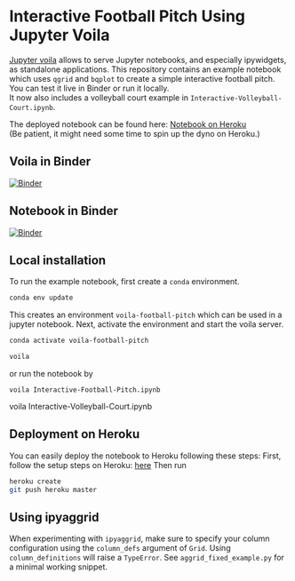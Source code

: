 # Interactive Football Pitch Using Jupyter Voila
[Jupyter voila](https://blog.jupyter.org/and-voil%C3%A0-f6a2c08a4a93) allows to serve Jupyter notebooks, and especially ipywidgets, as standalone applications.
This repository contains an example notebook which uses `qgrid` and `bqplot` to create a simple interactive football pitch.
You can test it live in Binder or run it locally.  
It now also includes a volleyball court example in `Interactive-Volleyball-Court.ipynb`.

The deployed notebook can be found here: [Notebook on Heroku](https://voila-football-pitch-example.herokuapp.com/)  
(Be patient, it might need some time to spin up the dyno on Heroku.)

## Voila in Binder
[![Binder](https://mybinder.org/badge_logo.svg)](https://mybinder.org/v2/gh/seidlr/voila-interactive-football-pitch/master?urlpath=voila%2Frender%2FInteractive-Football-Pitch.ipynb)


## Notebook in Binder

[![Binder](https://mybinder.org/badge_logo.svg)](https://mybinder.org/v2/gh/seidlr/voila-interactive-football-pitch/master?filepath=Interactive-Football-Pitch.ipynb)

## Local installation
To run the example notebook, first create a `conda` environment.
```bash
conda env update
```
This creates an environment `voila-football-pitch` which can be used in a jupyter notebook.
Next, activate the environment and start the voila server.
```bash
conda activate voila-football-pitch
```
```bash
voila
```
or run the notebook by
```
voila Interactive-Football-Pitch.ipynb
```
voila Interactive-Volleyball-Court.ipynb

## Deployment on Heroku
You can easily deploy the notebook to Heroku following these steps: 
First, follow the setup steps on Heroku: [here](https://devcenter.heroku.com/articles/getting-started-with-python)
Then run
```bash
heroku create
git push heroku master
```




## Using ipyaggrid
When experimenting with `ipyaggrid`, make sure to specify your column configuration using the `column_defs` argument of `Grid`. Using `column_definitions` will raise a `TypeError`.
See `aggrid_fixed_example.py` for a minimal working snippet.
